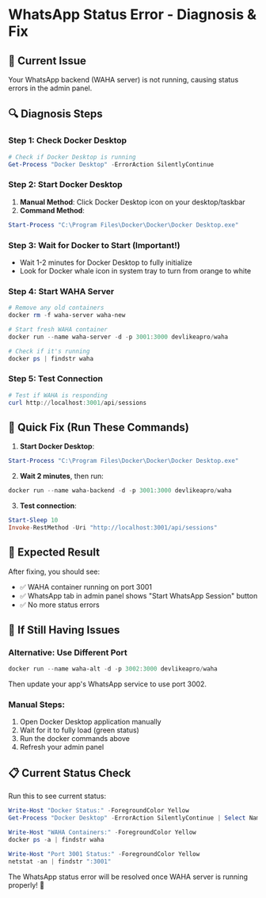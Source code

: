 # WhatsApp Status Error - Diagnosis & Fix

## 🚨 Current Issue
Your WhatsApp backend (WAHA server) is not running, causing status errors in the admin panel.

## 🔍 Diagnosis Steps

### Step 1: Check Docker Desktop
```powershell
# Check if Docker Desktop is running
Get-Process "Docker Desktop" -ErrorAction SilentlyContinue
```

### Step 2: Start Docker Desktop
1. **Manual Method**: Click Docker Desktop icon on your desktop/taskbar
2. **Command Method**: 
```powershell
Start-Process "C:\Program Files\Docker\Docker\Docker Desktop.exe"
```

### Step 3: Wait for Docker to Start (Important!)
- Wait 1-2 minutes for Docker Desktop to fully initialize
- Look for Docker whale icon in system tray to turn from orange to white

### Step 4: Start WAHA Server
```powershell
# Remove any old containers
docker rm -f waha-server waha-new

# Start fresh WAHA container
docker run --name waha-server -d -p 3001:3000 devlikeapro/waha

# Check if it's running
docker ps | findstr waha
```

### Step 5: Test Connection
```powershell
# Test if WAHA is responding
curl http://localhost:3001/api/sessions
```

## 🚀 Quick Fix (Run These Commands)

1. **Start Docker Desktop**:
```powershell
Start-Process "C:\Program Files\Docker\Docker\Docker Desktop.exe"
```

2. **Wait 2 minutes**, then run:
```powershell
docker run --name waha-backend -d -p 3001:3000 devlikeapro/waha
```

3. **Test connection**:
```powershell
Start-Sleep 10
Invoke-RestMethod -Uri "http://localhost:3001/api/sessions"
```

## 📱 Expected Result
After fixing, you should see:
- ✅ WAHA container running on port 3001
- ✅ WhatsApp tab in admin panel shows "Start WhatsApp Session" button
- ✅ No more status errors

## 🎯 If Still Having Issues

### Alternative: Use Different Port
```powershell
docker run --name waha-alt -d -p 3002:3000 devlikeapro/waha
```
Then update your app's WhatsApp service to use port 3002.

### Manual Steps:
1. Open Docker Desktop application manually
2. Wait for it to fully load (green status)
3. Run the docker commands above
4. Refresh your admin panel

## 📋 Current Status Check
Run this to see current status:
```powershell
Write-Host "Docker Status:" -ForegroundColor Yellow
Get-Process "Docker Desktop" -ErrorAction SilentlyContinue | Select Name

Write-Host "WAHA Containers:" -ForegroundColor Yellow  
docker ps -a | findstr waha

Write-Host "Port 3001 Status:" -ForegroundColor Yellow
netstat -an | findstr ":3001"
```

The WhatsApp status error will be resolved once WAHA server is running properly! 🎉
